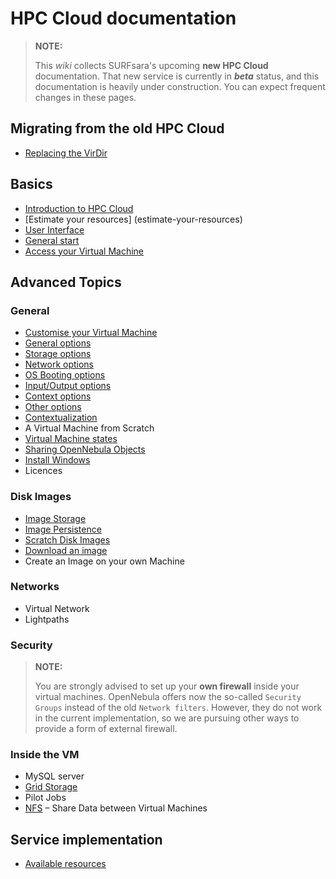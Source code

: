 # HPC Cloud documentation

> **NOTE:**
>
> This _wiki_ collects SURFsara's upcoming **new HPC Cloud** documentation. That new service is currently in **_beta_** status, and this documentation is heavily under construction. You can expect frequent changes in these pages.


## Migrating from the old HPC Cloud
* [Replacing the VirDir](replacing-virdir)

## Basics
- [Introduction to HPC Cloud](introduction-to-hpc-cloud)  
- [Estimate your resources] (estimate-your-resources)  
- [User Interface](user-interface)  
- [General start](general-start)  
- [Access your Virtual Machine](access-your-VM)

## Advanced Topics

### General

* [Customise your Virtual Machine](customize-your-vm)
 * [General options](customize-vm-general)
 * [Storage options](customize-vm-storage)
 * [Network options](customize-vm-network)
 * [OS Booting options](customize-vm-boot)
 * [Input/Output options](customize-vm-io)
 * [Context options](customize-vm-context)
 * [Other options](customize-vm-other)
* [Contextualization](contextualization)
* A Virtual Machine from Scratch
* [Virtual Machine states](vm-states)  
* [Sharing OpenNebula Objects](sharing-objects)  
* [Install Windows](windows)  
* Licences  

### Disk Images
* [Image Storage](image_storage)
* [Image Persistence](image_persistence)
* [Scratch Disk Images](scratch_disk)
* [Download an image](image_download)  
* Create an Image on your own Machine

### Networks
* Virtual Network  
* Lightpaths 

### Security
> **NOTE:**
>
> You are strongly advised to set up your **own firewall** inside your virtual machines. OpenNebula offers now the so-called `Security Groups` instead of the old `Network filters`. However, they do not work in the current implementation, so we are pursuing other ways to provide a form of external firewall. 


### Inside the VM
* MySQL server  
* [Grid Storage](grid-storage)    
* Pilot Jobs  
* [NFS](NFS) &ndash; Share Data between Virtual Machines


## Service implementation
* [Available resources](resources-available)
